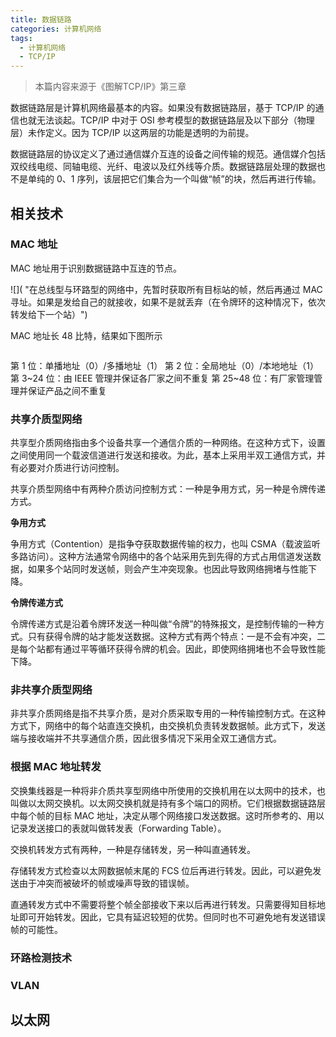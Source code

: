 ```yaml
---
title: 数据链路
categories: 计算机网络
tags:
  - 计算机网络
  - TCP/IP
---
```


> 本篇内容来源于《图解TCP/IP》第三章

数据链路层是计算机网络最基本的内容。如果没有数据链路层，基于 TCP/IP 的通信也就无法谈起。TCP/IP 中对于 OSI 参考模型的数据链路层及以下部分（物理层）未作定义。因为 TCP/IP 以这两层的功能是透明的为前提。

数据链路层的协议定义了通过通信媒介互连的设备之间传输的规范。通信媒介包括双绞线电缆、同轴电缆、光纤、电波以及红外线等介质。数据链路层处理的数据也不是单纯的 0、1 序列，该层把它们集合为一个叫做“帧”的块，然后再进行传输。



<!-- more -->


## 相关技术

### MAC 地址

MAC 地址用于识别数据链路中互连的节点。

![]( "在总线型与环路型的网络中，先暂时获取所有目标站的帧，然后再通过 MAC 寻址。如果是发给自己的就接收，如果不是就丢弃（在令牌环的这种情况下，依次转发给下一个站）")

MAC 地址长 48 比特，结果如下图所示

![]()

第 1 位：单播地址（0）/多播地址（1）
第 2 位：全局地址（0）/本地地址（1）
第 3~24 位：由 IEEE 管理并保证各厂家之间不重复
第 25~48 位：有厂家管理管理并保证产品之间不重复




### 共享介质型网络

共享型介质网络指由多个设备共享一个通信介质的一种网络。在这种方式下，设置之间使用同一个载波信道进行发送和接收。为此，基本上采用半双工通信方式，并有必要对介质进行访问控制。

共享介质型网络中有两种介质访问控制方式：一种是争用方式，另一种是令牌传递方式。

**争用方式**

争用方式（Contention）是指争夺获取数据传输的权力，也叫 CSMA（载波监听多路访问）。这种方法通常令网络中的各个站采用先到先得的方式占用信道发送数据，如果多个站同时发送帧，则会产生冲突现象。也因此导致网络拥堵与性能下降。

**令牌传递方式**

令牌传递方式是沿着令牌环发送一种叫做“令牌”的特殊报文，是控制传输的一种方式。只有获得令牌的站才能发送数据。这种方式有两个特点：一是不会有冲突，二是每个站都有通过平等循环获得令牌的机会。因此，即使网络拥堵也不会导致性能下降。


### 非共享介质型网络

非共享介质网络是指不共享介质，是对介质采取专用的一种传输控制方式。在这种方式下，网络中的每个站直连交换机，由交换机负责转发数据帧。此方式下，发送端与接收端并不共享通信介质，因此很多情况下采用全双工通信方式。

### 根据 MAC 地址转发

交换集线器是一种将非介质共享型网络中所使用的交换机用在以太网中的技术，也叫做以太网交换机。以太网交换机就是持有多个端口的网桥。它们根据数据链路层中每个帧的目标 MAC 地址，决定从哪个网络接口发送数据。这时所参考的、用以记录发送接口的表就叫做转发表（Forwarding Table）。

交换机转发方式有两种，一种是存储转发，另一种叫直通转发。

存储转发方式检查以太网数据帧末尾的 FCS 位后再进行转发。因此，可以避免发送由于冲突而被破坏的帧或噪声导致的错误帧。

直通转发方式中不需要将整个帧全部接收下来以后再进行转发。只需要得知目标地址即可开始转发。因此，它具有延迟较短的优势。但同时也不可避免地有发送错误帧的可能性。





### 环路检测技术

### VLAN

## 以太网



